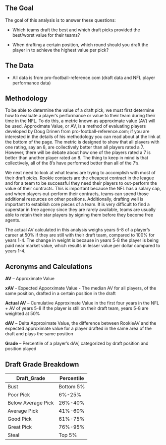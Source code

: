 
## The Goal
The goal of this analysis is to answer these questions:

* Which teams draft the best and which draft picks provided the best/worst value for their teams?

* When drafting a certain position, which round should you draft the player in to achieve the highest value per pick?

## The Data
* All data is from pro-football-reference.com (draft data and NFL player performance data)

## Methodology

To be able to determine the value of a draft pick, we must first determine how to evaluate a player’s performance or value to their team during their time in the NFL. To do this, a metric known as approximate value (AV) will be used. Approximate Value, or AV, is a method of evaluating players developed by Doug Drinen from pro-football-reference.com; if you are interested in the details of his methodology you can read about at the link at the bottom of the page. The metric is designed to show that all players with one rating, say an 8, are collectively better than all players rated a 7. However, there will be debate about how one of the players rated a 7 is better than another player rated an 8. The thing to keep in mind is that collectively, all of the 8’s have performed better than all of the 7’s.

  
We next need to look at what teams are trying to accomplish with most of their draft picks. Rookie contacts are the cheapest contract in the league and for a team to be successful they need their players to out-perform the value of their contracts. This is important because the NFL has a salary cap, and when players out-perform their contracts, teams can spend those additional resources on other positions. Additionally, drafting well is important to establish core pieces of a team. It is very difficult to find a superstar in free agency since they are rarely available, teams are usually able to retain their star players by signing them before they become free agents.

The actual AV calculated in this analysis weighs years 5-8 of a player’s career at 50% if they are still with their draft team, compared to 100% for years 1-4. The change in weight is because in years 5-8 the player is being paid near market value, which results in lesser value per dollar compared to years 1-4.

## Acronyms and Calculations
**AV** – Approximate Value

**xAV** - Expected Apporximate Value - The median AV for all players, of the same position, drafted in a certain position in the draft

**Actual AV** – Cumulative Approximate Value in the first four years in the NFL + AV of years 5-8 if the player is still on their draft team, years 5-8 are weighted at 50%

**dAV** – Delta Approximate Value, the difference between RookieAV and the expected approximate value for a player drafted in the same area of the draft and plays the same position

**Grade** – Percentile of a player’s dAV, categorized by draft position and position played

## Draft Grade Breakdown

Draft_Grade  |  Percentile 
------------- | -------------- 
Bust    |   Bottom 5%     
Poor Pick        |    6%-25%
Below Average Pick     |   26%-40%
Average Pick       |   41%-60%
Good Pick       |    61%-75%   
Great Pick       |    76%-95%
Steal     |   Top 5%
